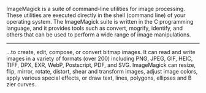 

ImageMagick is a suite of command-line utilities for image processing. These utilities are executed directly in the shell (command line) of your operating system. The ImageMagick suite is written in the C programming language, and it provides tools such as convert, mogrify, identify, and others that can be used to perform a wide range of image manipulations.


----

...to create, edit, compose, or convert bitmap images. It can read and write images in a variety of formats (over 200) including PNG, JPEG, GIF, HEIC, TIFF, DPX, EXR, WebP, Postscript, PDF, and SVG. ImageMagick can resize, flip, mirror, rotate, distort, shear and transform images, adjust image colors, apply various special effects, or draw text, lines, polygons, ellipses and B zier curves.